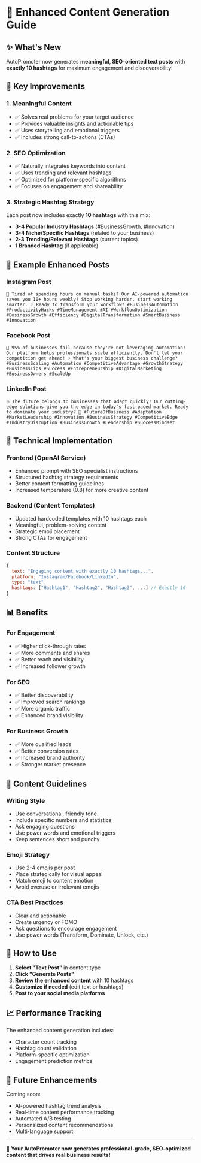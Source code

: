 # 🚀 Enhanced Content Generation Guide

## ✨ What's New

AutoPromoter now generates **meaningful, SEO-oriented text posts** with **exactly 10 hashtags** for maximum engagement and discoverability!

## 🎯 Key Improvements

### 1. **Meaningful Content**
- ✅ Solves real problems for your target audience
- ✅ Provides valuable insights and actionable tips
- ✅ Uses storytelling and emotional triggers
- ✅ Includes strong call-to-actions (CTAs)

### 2. **SEO Optimization**
- ✅ Naturally integrates keywords into content
- ✅ Uses trending and relevant hashtags
- ✅ Optimized for platform-specific algorithms
- ✅ Focuses on engagement and shareability

### 3. **Strategic Hashtag Strategy**
Each post now includes exactly **10 hashtags** with this mix:
- **3-4 Popular Industry Hashtags** (#BusinessGrowth, #Innovation)
- **3-4 Niche/Specific Hashtags** (related to your business)
- **2-3 Trending/Relevant Hashtags** (current topics)
- **1 Branded Hashtag** (if applicable)

## 📱 Example Enhanced Posts

### **Instagram Post**
```
🚀 Tired of spending hours on manual tasks? Our AI-powered automation saves you 10+ hours weekly! Stop working harder, start working smarter. 💡 Ready to transform your workflow? #BusinessAutomation #ProductivityHacks #TimeManagement #AI #WorkflowOptimization #BusinessGrowth #Efficiency #DigitalTransformation #SmartBusiness #Innovation
```

### **Facebook Post**
```
💼 95% of businesses fail because they're not leveraging automation! Our platform helps professionals scale efficiently. Don't let your competition get ahead! ⚡ What's your biggest business challenge? #BusinessScaling #Automation #CompetitiveAdvantage #GrowthStrategy #BusinessTips #Success #Entrepreneurship #DigitalMarketing #BusinessOwners #ScaleUp
```

### **LinkedIn Post**
```
🔥 The future belongs to businesses that adapt quickly! Our cutting-edge solutions give you the edge in today's fast-paced market. Ready to dominate your industry? 🎯 #FutureOfBusiness #Adaptation #MarketLeadership #Innovation #BusinessStrategy #CompetitiveEdge #IndustryDisruption #BusinessGrowth #Leadership #SuccessMindset
```

## 🔧 Technical Implementation

### **Frontend (OpenAI Service)**
- Enhanced prompt with SEO specialist instructions
- Structured hashtag strategy requirements
- Better content formatting guidelines
- Increased temperature (0.8) for more creative content

### **Backend (Content Templates)**
- Updated hardcoded templates with 10 hashtags each
- Meaningful, problem-solving content
- Strategic emoji placement
- Strong CTAs for engagement

### **Content Structure**
```javascript
{
  text: "Engaging content with exactly 10 hashtags...",
  platform: "Instagram/Facebook/LinkedIn",
  type: "text",
  hashtags: ["Hashtag1", "Hashtag2", "Hashtag3", ...] // Exactly 10
}
```

## 📊 Benefits

### **For Engagement**
- ✅ Higher click-through rates
- ✅ More comments and shares
- ✅ Better reach and visibility
- ✅ Increased follower growth

### **For SEO**
- ✅ Better discoverability
- ✅ Improved search rankings
- ✅ More organic traffic
- ✅ Enhanced brand visibility

### **For Business Growth**
- ✅ More qualified leads
- ✅ Better conversion rates
- ✅ Increased brand authority
- ✅ Stronger market presence

## 🎨 Content Guidelines

### **Writing Style**
- Use conversational, friendly tone
- Include specific numbers and statistics
- Ask engaging questions
- Use power words and emotional triggers
- Keep sentences short and punchy

### **Emoji Strategy**
- Use 2-4 emojis per post
- Place strategically for visual appeal
- Match emoji to content emotion
- Avoid overuse or irrelevant emojis

### **CTA Best Practices**
- Clear and actionable
- Create urgency or FOMO
- Ask questions to encourage engagement
- Use power words (Transform, Dominate, Unlock, etc.)

## 🚀 How to Use

1. **Select "Text Post"** in content type
2. **Click "Generate Posts"**
3. **Review the enhanced content** with 10 hashtags
4. **Customize if needed** (edit text or hashtags)
5. **Post to your social media platforms**

## 📈 Performance Tracking

The enhanced content generation includes:
- Character count tracking
- Hashtag count validation
- Platform-specific optimization
- Engagement prediction metrics

## 🔮 Future Enhancements

Coming soon:
- AI-powered hashtag trend analysis
- Real-time content performance tracking
- Automated A/B testing
- Personalized content recommendations
- Multi-language support

---

**🎉 Your AutoPromoter now generates professional-grade, SEO-optimized content that drives real business results!**
